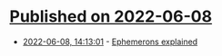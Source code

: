 # [Published on 2022-06-08](index.md)

* [2022-06-08, 14:13:01](https://news.ycombinator.com/item?id=31667646) - [Ephemerons explained](http://lists.squeakfoundation.org/pipermail/squeak-dev/2022-June/220899.html)
